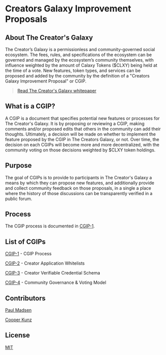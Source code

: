 # Creators Galaxy Improvement Proposals

## About The Creator's Galaxy

The Creator’s Galaxy is a permissionless and community-governed social ecosystem. The fees, rules, and specifications of the ecosystem can be governed and managed by the ecosystem’s community themselves, with influence weighted by the amount of Calaxy Tokens ($CLXY) being held at the time of a vote. New features, token types, and services can be proposed and added by the community by the definition of a "Creators Galaxy Improvement Proposal" or CGIP. 

> [Read The Creator's Galaxy whitepaper](creatorsgalaxyfoundation.com/whitepaper.pdf)

## What is a CGIP?

A CGIP is a document that specifies potential new features or processes for The Creator's Galaxy. It is by proposing or reviewing a CGIP, making comments and/or proposed edits that others in the community can add their thoughts. Ultimately, a decision will be made on whether to implement the feature proposed by the CGIP in The Creators Galaxy, or not. Over time, the decision on each CGIPs will become more and more decentralized, with the community voting on those decisions weighted by $CLXY token holdings.

## Purpose

The goal of CGIPs is to provide to participants in The Creator's Galaxy  a means by which they can propose new features, and additionally provide and collect community feedback on those proposals, in a single a place where the history of those discussions can be transparently verified in a public forum.

## Process

The CGIP process is documented in [CGIP-1](./CGIP/cgip-1.md).

## List of CGIPs

[CGIP-1](./CGIP/cgip-1.md) - CGIP Process

[CGIP-2](./CGIP/cgip-2.md) - Creator Application Whitelists

[CGIP-3](./CGIP/cgip-3.md) - Creator Verifiable Credential Schema

[CGIP-4](./CGIP/cgip-4.md) - Community Governance & Voting Model

## Contributors 

[Paul Madsen](https://twitter.com/paulmadsen)

[Cooper Kunz](https://twitter.com/cooper_kunz)

## License

[MIT](/LICENSE)
